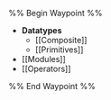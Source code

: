 %% Begin Waypoint %%
- **Datatypes**
	- [[Composite]]
	- [[Primitives]]
- [[Modules]]
- [[Operators]]

%% End Waypoint %%
